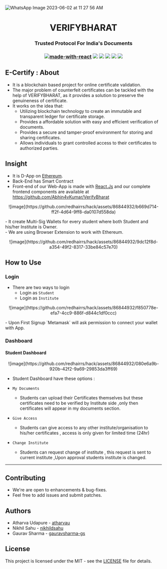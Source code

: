 <p align="center">
 
![WhatsApp Image 2023-06-02 at 11 27 56 AM](https://github.com/redhairrs/hack/assets/86844932/df66564a-16f0-48e9-8bd5-2c826c4de16e)        
        </p>
<h1 align="center">VERIFYBHARAT</h1>
<h3 align="center">Trusted Protocol For India's Documents<h3>
  

<div align="center">
  
 
  [![made-with-react](https://img.shields.io/badge/React-2.1.5-brightgreen.svg?style=for-the-badge)](https://github.com/facebook/create-react-app)
   [![](https://img.shields.io/badge/-Ethereum-lightgrey.svg?style=for-the-badge)](https://www.ethereum.org/)
    ![](https://img.shields.io/badge/Smart%20-Contract-lightgrey.svg?style=for-the-badge)
 ![](https://img.shields.io/github/forks/nikhildsahu/E-Certify.svg?style=for-the-badge) 
  ![](https://img.shields.io/github/stars/nikhildsahu/E-Certify.svg?style=for-the-badge) 
  ![](https://img.shields.io/github/license/nikhildsahu/E-Certify.svg?style=for-the-badge)
  
 </div>

##  E-Certify : About
- It is a blockchain based project for online certificate validation. 
- The major problem of counterfeit certificates can be tackled with the help of VERIFYBHARAT, as it provides a solution to preserve the genuineness of certificate. 
- It works on the idea that:
   - Utilizing blockchain technology to create an immutable and transparent ledger for certificate storage.
   - Provides a affordable solution with easy and efficient verification of documents.
   - Provides a secure and tamper-proof environment for storing and sharing certificates.
   - Allows individuals to grant controlled access to their certificates to authorized parties.
## Insight
- It is D-App on [Ethereum](https://www.ethereum.org/).
- Back-End has Smart Contract 
- Front-end of our Web-App is made with [React.Js](https://github.com/facebook/create-react-app) and our complete frontend components are available at 
      https://github.com/Abhin4vKumar/VerifyBharat
<p align="center">
 ![image](https://github.com/redhairrs/hack/assets/86844932/b669d714-ff2f-4d64-9ff8-da0107d558da)
</p>
- It create Multi-Sig Wallets for every student where both Student and his/her Institute is Owner.<br>
- We are using Browser Extension to work with Ethereum.
 <br>
  <p align="center">
    ![image](https://github.com/redhairrs/hack/assets/86844932/9dc12f8d-a354-49f2-8317-33be84c57e70)
 </p>

## How to Use

### Login
- There are two ways to login
  - Login as `Student`
  - Login as `Institute`
<p align="center">
    ![image](https://github.com/redhairrs/hack/assets/86844932/f850778e-efa7-4cc9-886f-d844c1df0ccc)
</p>
 - Upon First Signup `Metamask` will ask permission to connect your wallet with App.

### Dashboard

 #### Student Dashboard
 <p align="center">
   ![image](https://github.com/redhairrs/hack/assets/86844932/080e6a9b-920b-42f2-9a69-29853da3ff69)
</p>   
 
- Student Dashboard have these options :
 
 - `My Documents`
   - Students can upload their Certificates themselves but these certificates need to be verified by Institute side ,only then                 certificates will appear in my documents section.
 
 - `Give Access`
    - Students can give access to any other institute/organisation to his/her certificates , access is only given for limited time             (24hr)
 
 - `Change Institute` 
    - Students can request change of institute , this request is sent to current institute ,Upon approval students institute is changed. 
   
  -------------------------------------
  ## Contributing
  - We're are open to enhancements & bug-fixes.
  - Feel free to add issues and submit patches.
  ## Authors
  - Atharva Udapure - [atharvau](https://github.com/atharvau)
  - Nikhil Sahu - [nikhildsahu](https://github.com/nikhildsahu)
  - Gaurav Sharma - [gauravsharma-gs](https://github.com/gauravsharma-gs)
## License
This project is licensed under the MIT - see the [LICENSE](https://github.com/nikhildsahu/E-Certify/blob/master/LICENSE) file for details.
